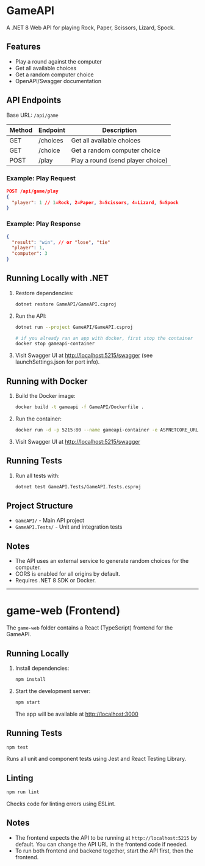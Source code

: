 # GameAPI

A .NET 8 Web API for playing Rock, Paper, Scissors, Lizard, Spock.

## Features

- Play a round against the computer
- Get all available choices
- Get a random computer choice
- OpenAPI/Swagger documentation

## API Endpoints

Base URL: `/api/game`

| Method | Endpoint | Description                       |
| ------ | -------- | --------------------------------- |
| GET    | /choices | Get all available choices         |
| GET    | /choice  | Get a random computer choice      |
| POST   | /play    | Play a round (send player choice) |

### Example: Play Request

```json
POST /api/game/play
{
  "player": 1 // 1=Rock, 2=Paper, 3=Scissors, 4=Lizard, 5=Spock
}
```

### Example: Play Response

```json
{
  "result": "win", // or "lose", "tie"
  "player": 1,
  "computer": 3
}
```

## Running Locally with .NET

1. Restore dependencies:
   ```sh
   dotnet restore GameAPI/GameAPI.csproj
   ```
2. Run the API:

   ```sh
   dotnet run --project GameAPI/GameAPI.csproj

   # if you already ran an app with docker, first stop the container
   docker stop gameapi-container
   ```

3. Visit Swagger UI at [http://localhost:5215/swagger](http://localhost:5215/swagger) (see launchSettings.json for port info).

## Running with Docker

1. Build the Docker image:
   ```sh
   docker build -t gameapi -f GameAPI/Dockerfile .
   ```
2. Run the container:
   ```sh
   docker run -d -p 5215:80 --name gameapi-container -e ASPNETCORE_URLS=http://+:80 -e ASPNETCORE_ENVIRONMENT=Development gameapi
   ```
3. Visit Swagger UI at [http://localhost:5215/swagger](http://localhost:5215/swagger)

## Running Tests

1. Run all tests with:
   ```sh
   dotnet test GameAPI.Tests/GameAPI.Tests.csproj
   ```

## Project Structure

- `GameAPI/` - Main API project
- `GameAPI.Tests/` - Unit and integration tests

## Notes

- The API uses an external service to generate random choices for the computer.
- CORS is enabled for all origins by default.
- Requires .NET 8 SDK or Docker.

---

# game-web (Frontend)

The `game-web` folder contains a React (TypeScript) frontend for the GameAPI.

## Running Locally

1. Install dependencies:
   ```sh
   npm install
   ```
2. Start the development server:
   ```sh
   npm start
   ```
   The app will be available at [http://localhost:3000](http://localhost:3000)

## Running Tests

```sh
npm test
```

Runs all unit and component tests using Jest and React Testing Library.

## Linting

```sh
npm run lint
```

Checks code for linting errors using ESLint.

## Notes

- The frontend expects the API to be running at `http://localhost:5215` by default. You can change the API URL in the frontend code if needed.
- To run both frontend and backend together, start the API first, then the frontend.
